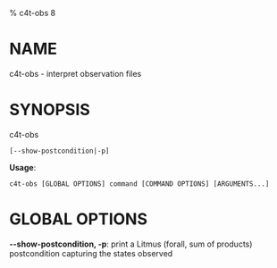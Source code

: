 % c4t-obs 8

# NAME

c4t-obs - interpret observation files

# SYNOPSIS

c4t-obs

```
[--show-postcondition|-p]
```

**Usage**:

```
c4t-obs [GLOBAL OPTIONS] command [COMMAND OPTIONS] [ARGUMENTS...]
```

# GLOBAL OPTIONS

**--show-postcondition, -p**: print a Litmus (forall, sum of products) postcondition capturing the states observed


